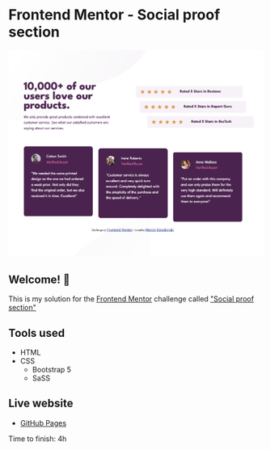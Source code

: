 # Frontend Mentor - Social proof section

![Design preview for the Social proof section coding challenge](./design/design-preview.png)

## Welcome! 👋

This is my solution for the [Frontend Mentor](https://www.frontendmentor.io) challenge called ["Social proof section"](https://www.frontendmentor.io/challenges/social-proof-section-6e0qTv_bA)

## Tools used

- HTML
- CSS
  - Bootstrap 5
  - SaSS

## Live website

- [GitHub Pages](https://mdziedzinski.github.io/social-proof-section/)




Time to finish: 4h
